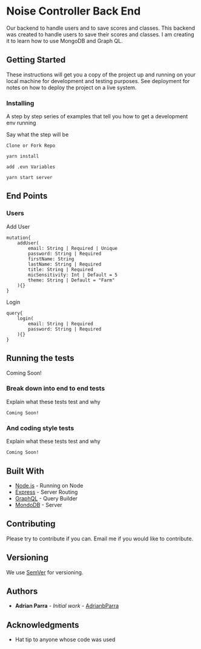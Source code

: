 # Noise Controller Back End

Our backend to handle users and to save scores and classes.
This backend was created to handle users to save their scores and classes. I am creating it to learn how to use MongoDB and Graph QL.

## Getting Started

These instructions will get you a copy of the project up and running on your local machine for development and testing purposes. See deployment for notes on how to deploy the project on a live system.


### Installing

A step by step series of examples that tell you how to get a development env running

Say what the step will be

```
Clone or Fork Repo

yarn install

add .evn Variables

yarn start server
```

## End Points

### Users

Add User
```
mutation{
    addUser(
        email: String | Required | Unique
        password: String | Required
        firstName: String
        lastName: String | Required
        title: String | Required
        micSensitivity: Int | Default = 5
        theme: String | Default = "Farm"
    ){}
}

```
Login
```
query{
    login(
        email: String | Required
        password: String | Required
    ){}
}
```

## Running the tests

Coming Soon!

### Break down into end to end tests

Explain what these tests test and why

```
Coming Soon!
```

### And coding style tests

Explain what these tests test and why

```
Coming Soon!
```

## Built With

* [Node.js](https://nodejs.org/en/docs/) - Running on Node
* [Express](https://expressjs.com/en/starter/installing.html) - Server Routing
* [GraphQL](https://graphql.org/graphql-js/running-an-express-graphql-server/) - Query Builder
* [MondoDB](http://mongodb.github.io/node-mongodb-native/3.4/quick-start/quick-start/) - Server

## Contributing

Please try to contribute if you can. Email me if you would like to contribute.

## Versioning

We use [SemVer](http://semver.org/) for versioning.

## Authors

* **Adrian Parra** - *Initial work* - [AdrianbParra](https://github.com/adrianbparra)


## Acknowledgments

* Hat tip to anyone whose code was used
